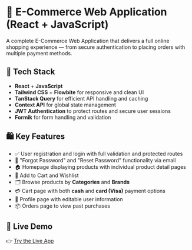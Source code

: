 # 🛒 E-Commerce Web Application (React + JavaScript)

A complete E-Commerce Web Application that delivers a full online shopping experience — from secure authentication to placing orders with multiple payment methods.

## 🔧 Tech Stack

- **React** + **JavaScript**
- **Tailwind CSS** + **Flowbite** for responsive and clean UI
- **TanStack Query** for efficient API handling and caching
- **Context API** for global state management
- **JWT Authentication** to protect routes and secure user sessions
- **Formik** for form handling and validation

## 🛍️ Key Features

- ✅ User registration and login with full validation and protected routes  
- 🔐 "Forgot Password" and "Reset Password" functionality via email  
- 🏠 Homepage displaying products with individual product detail pages  
- 🛒 Add to Cart and Wishlist  
- 🗂️ Browse products by **Categories** and **Brands**  
- 💳 Cart page with both **cash** and **card (Visa)** payment options  
- 👤 Profile page with editable user information  
- 📦 Orders page to view past purchases  

## 🚀 Live Demo

👉 [Try the Live App](https://lnkd.in/dWcznc2b)
